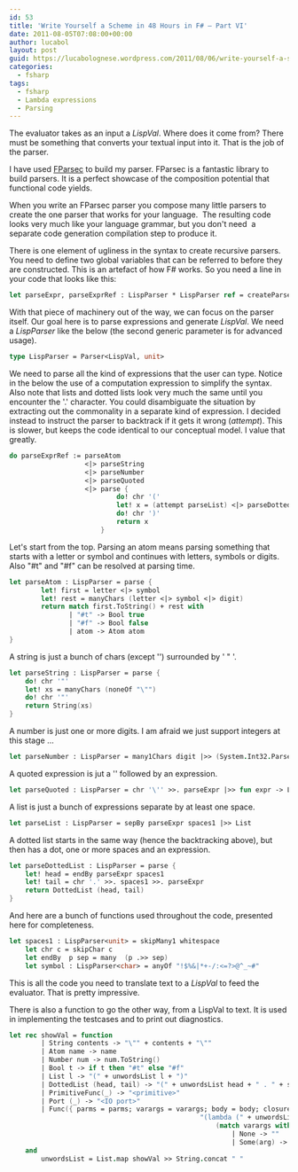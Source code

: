 ```yaml
---
id: 53
title: 'Write Yourself a Scheme in 48 Hours in F# – Part VI'
date: 2011-08-05T07:08:00+00:00
author: lucabol
layout: post
guid: https://lucabolognese.wordpress.com/2011/08/06/write-yourself-a-scheme-in-48-hours-in-f-part-vi/
categories:
  - fsharp
tags:
  - fsharp
  - Lambda expressions
  - Parsing
---
```

The evaluator takes as an input a _LispVal_. Where does it come from? There must be something that converts your textual input into it. That is the job of the parser.

I have used [FParsec](http://www.quanttec.com/fparsec/) to build my parser. FParsec is a fantastic library to build parsers. It is a perfect showcase of the composition potential that functional code yields.&#160; 

When you write an FParsec parser you compose many little parsers to create the one parser that works for your language.&#160; The resulting code looks very much like your language grammar, but you don't need&#160; a separate code generation compilation step to produce it.

There is one element of ugliness in the syntax to create recursive parsers. You need to define two global variables that can be referred to before they are constructed. This is an artefact of how F# works. So you need a line in your code that looks like this:

```fsharp
let parseExpr, parseExprRef : LispParser * LispParser ref = createParserForwardedToRef()
```

With that piece of machinery out of the way, we can focus on the parser itself. Our goal here is to parse expressions and generate _LispVal_. We need a _LispParser_ like the below (the second generic parameter is for advanced usage).

```fsharp
type LispParser = Parser<LispVal, unit>
```

We need to parse all the kind of expressions that the user can type. Notice in the below the use of a computation expression to simplify the syntax. Also note that lists and dotted lists look very much the same until you encounter the '.' character. You could disambiguate the situation by extracting out the commonality in a separate kind of expression. I decided instead to instruct the parser to backtrack if it gets it wrong (_attempt_). This is slower, but keeps the code identical to our conceptual model. I value that greatly. 

```fsharp
do parseExprRef := parseAtom
                   <|> parseString
                   <|> parseNumber
                   <|> parseQuoted
                   <|> parse {
                           do! chr '('
                           let! x = (attempt parseList) <|> parseDottedList
                           do! chr ')'
                           return x
                       }
```

Let's start from the top. Parsing an atom means parsing something that starts with a letter or symbol and continues with letters, symbols or digits. Also "#t" and "#f" can be resolved at parsing time.

```fsharp
let parseAtom : LispParser = parse {
        let! first = letter <|> symbol
        let! rest = manyChars (letter <|> symbol <|> digit)
        return match first.ToString() + rest with
               | "#t" -> Bool true
               | "#f" -> Bool false
               | atom -> Atom atom
}
```

A string is just a bunch of chars (except '\') surrounded by ' " '.

```fsharp
let parseString : LispParser = parse {
    do! chr '"'
    let! xs = manyChars (noneOf "\"")
    do! chr '"'
    return String(xs)
}
```

A number is just one or more digits. I am afraid we just support integers at this stage …

```fsharp
let parseNumber : LispParser = many1Chars digit |>> (System.Int32.Parse >> Number)
```

A quoted expression is jut a '\' followed by an expression.

```fsharp
let parseQuoted : LispParser = chr '\'' >>. parseExpr |>> fun expr -> List [Atom "quote"; expr]
```

A list is just a bunch of expressions separate by at least one space.

```fsharp
let parseList : LispParser = sepBy parseExpr spaces1 |>> List
```

A dotted list starts in the same way (hence the backtracking above), but then has a dot, one or more spaces and an expression.

```fsharp
let parseDottedList : LispParser = parse {
    let! head = endBy parseExpr spaces1
    let! tail = chr '.' >>. spaces1 >>. parseExpr
    return DottedList (head, tail)
}
```

And here are a bunch of functions used throughout the code, presented here for completeness.

```fsharp
let spaces1 : LispParser<unit> = skipMany1 whitespace
    let chr c = skipChar c
    let endBy  p sep = many  (p .>> sep)
    let symbol : LispParser<char> = anyOf "!$%&|*+-/:<=?>@^_~#"
```

This is all the code you need to translate text to a _LispVal_ to feed the evaluator. That is pretty impressive.

There is also a function to go the other way, from a LispVal to text. It is used in implementing the testcases and to print out diagnostics.

```fsharp
let rec showVal = function
        | String contents -> "\"" + contents + "\""
        | Atom name -> name
        | Number num -> num.ToString()
        | Bool t -> if t then "#t" else "#f"
        | List l -> "(" + unwordsList l + ")"
        | DottedList (head, tail) -> "(" + unwordsList head + " . " + showVal tail + ")"
        | PrimitiveFunc(_) -> "<primitive>"
        | Port (_) -> "<IO port>"
        | Func({ parms = parms; varargs = varargs; body = body; closure = closure }) ->
                                                "(lambda (" + unwordsList (parms |> List.map (String)) +
                                                    (match varargs with
                                                        | None -> ""
                                                        | Some(arg) -> " . " + arg) + ") ...)"
    and
        unwordsList = List.map showVal >> String.concat " "
